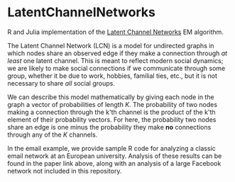 # LatentChannelNetworks

R and Julia implementation of the [Latent Channel Networks](https://arxiv.org/abs/1906.04563) EM algorithm. 

The Latent Channel Network (LCN) is a model for undirected graphs in which nodes share an observed edge if they make a connection through *at least* one latent channel. This is meant to reflect modern social dynamics; we are likely to make social connections if we communicate through some group, whether it be due to work, hobbies, familial ties, etc., but it is not necessary to share *all* social groups. 

We can describe this model mathematically by giving each node in the graph a vector of probabilities of length *K*. The probability of two nodes making a connection through the k'th channel is the product of the k'th element of their probability vectors. For here, the probability two nodes share an edge is one minus the probability they make **no** connections through any of the *K* channels. 

In the email example, we provide sample R code for analyzing a classic email network at an European university. Analysis of these results can be found in the paper link above, along with an analysis of a large Facebook network not included in this repository. 
